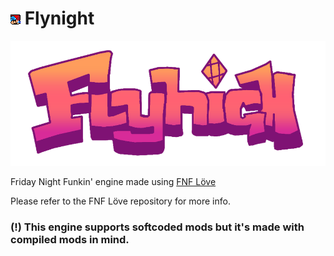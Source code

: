 # ![](art/icon.png) Flynight

![](art/fh_logo.png)

Friday Night Funkin' engine made using [FNF Löve](https://github.com/Stilic/FNF-LOVE)

Please refer to the FNF Löve repository for more info.

### (!) This engine supports softcoded mods but it's made with compiled mods in mind.
